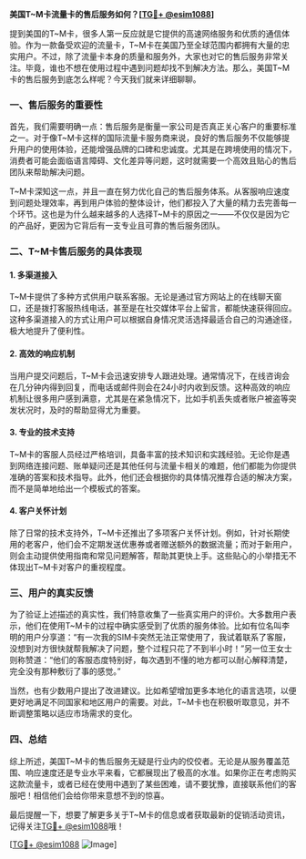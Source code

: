 **美国T~M卡流量卡的售后服务如何？[[TG💪+ @esim1088](https://t.me/s/esim1088)]**

提到美国的T~M卡，很多人第一反应就是它提供的高速网络服务和优质的通信体验。作为一款备受欢迎的流量卡，T~M卡在美国乃至全球范围内都拥有大量的忠实用户。不过，除了流量卡本身的质量和服务外，大家也对它的售后服务非常关注。毕竟，谁也不想在使用过程中遇到问题却找不到解决方法。那么，美国T~M卡的售后服务到底怎么样呢？今天我们就来详细聊聊。

### 一、售后服务的重要性

首先，我们需要明确一点：售后服务是衡量一家公司是否真正关心客户的重要标准之一。对于像T~M卡这样的国际流量卡服务商来说，良好的售后服务不仅能够提升用户的使用体验，还能增强品牌的口碑和忠诚度。尤其是在跨境使用的情况下，消费者可能会面临语言障碍、文化差异等问题，这时就需要一个高效且贴心的售后团队来帮助解决问题。

T~M卡深知这一点，并且一直在努力优化自己的售后服务体系。从客服响应速度到问题处理效率，再到用户体验的整体设计，他们都投入了大量的精力去完善每一个环节。这也是为什么越来越多的人选择T~M卡的原因之一——不仅仅是因为它的产品好，更因为它背后有一支专业且可靠的售后服务团队。

### 二、T~M卡售后服务的具体表现

#### 1. 多渠道接入
T~M卡提供了多种方式供用户联系客服。无论是通过官方网站上的在线聊天窗口，还是拨打客服热线电话，甚至是在社交媒体平台上留言，都能快速获得回应。这种多渠道接入的方式让用户可以根据自身情况灵活选择最适合自己的沟通途径，极大地提升了便利性。

#### 2. 高效的响应机制
当用户提交问题后，T~M卡会迅速安排专人跟进处理。通常情况下，在线咨询会在几分钟内得到回复，而电话或邮件则会在24小时内收到反馈。这种高效的响应机制让很多用户感到满意，尤其是在紧急情况下，比如手机丢失或者账户被盗等突发状况时，及时的帮助显得尤为重要。

#### 3. 专业的技术支持
T~M卡的客服人员经过严格培训，具备丰富的技术知识和实践经验。无论你是遇到网络连接问题、账单疑问还是其他任何与流量卡相关的难题，他们都能为你提供准确的答案和技术指导。此外，他们还会根据你的具体情况推荐合适的解决方案，而不是简单地给出一个模板式的答案。

#### 4. 客户关怀计划
除了日常的技术支持外，T~M卡还推出了多项客户关怀计划。例如，针对长期使用的老客户，他们会不定期发送优惠券或者赠送额外的数据流量；而对于新用户，则会主动提供使用指南和常见问题解答，帮助其更快上手。这些贴心的小举措无不体现出T~M卡对客户的重视程度。

### 三、用户的真实反馈

为了验证上述描述的真实性，我们特意收集了一些真实用户的评价。大多数用户表示，他们在使用T~M卡的过程中确实感受到了优质的服务体验。比如有位名叫李明的用户分享道：“有一次我的SIM卡突然无法正常使用了，我试着联系了客服，没想到对方很快就帮我解决了问题，整个过程只花了不到半小时！”另一位王女士则称赞道：“他们的客服态度特别好，每次遇到不懂的地方都可以耐心解释清楚，完全没有那种敷衍了事的感觉。”

当然，也有少数用户提出了改进建议。比如希望增加更多本地化的语言选项，以便更好地满足不同国家和地区用户的需要。对此，T~M卡也在积极听取意见，并不断调整策略以适应市场需求的变化。

### 四、总结

综上所述，美国T~M卡的售后服务无疑是行业内的佼佼者。无论是从服务覆盖范围、响应速度还是专业水平来看，它都展现出了极高的水准。如果你正在考虑购买这款流量卡，或者已经在使用中遇到了某些困难，请不要犹豫，直接联系他们的客服吧！相信他们会给你带来意想不到的惊喜。

最后提醒一下，想要了解更多关于T~M卡的信息或者获取最新的促销活动资讯，记得关注[TG💪+ @esim1088](https://t.me/s/esim1088)哦！

[[TG💪+ @esim1088](https://t.me/s/esim1088) ![Image](https://i.postimg.cc/4NQfJmqS/Snipaste-2025-05-13-00-14-12.png)]